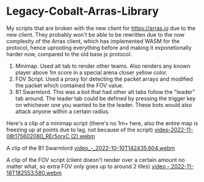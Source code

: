 # Legacy-Cobalt-Arras-Library
My scripts that are broken with the new client for https://arras.io due to the new client. They probably won't be able to be rewritten due to the now complexity of the Arras client, which has implemented WASM for the protocol, hence uprooting everything before and making it exponetionally harder now, compared to the old base js protocol.

1. Minimap. Used alt tab to render other teams. Also renders any known player above 1m score in a special arena closer yellow color.
2. FOV Script. Used a proxy for detecting the packet arrays and modified the packet which contained the FOV value. 
3. B1 Swarmlord. This was a bot that had other alt tabs follow the "leader" tab around. The leader tab could be defined by pressing the trigger key on whichever one you wanted to be the leader. These bots would also attack anyone within a certain radius. 

Here's a clip of a minimap script (there's no 1m+ here, also the entire map is freezing up at points due to lag, not because of the script)
[video-2022-11-08t175602080_REr5orxC (2).webm](https://user-images.githubusercontent.com/97923189/202818751-5aa9f842-38cb-4777-bfd6-1d13e1aa47d9.webm)

A clip of the B1 Swarmlord
[video_-_2022-10-10T142435.604.webm](https://user-images.githubusercontent.com/97923189/202819011-5f4fba52-6c86-4361-a0b3-039c0a6731f8.webm)

A clip of the FOV script (client doesn't render over a certain amount no matter what, so extra FOV only goes up to around 2 tiles)
[video - 2022-11-18T182553.580.webm](https://user-images.githubusercontent.com/97923189/202819555-d1f722b5-2159-407b-a50e-73a29dc90a9b.webm)


